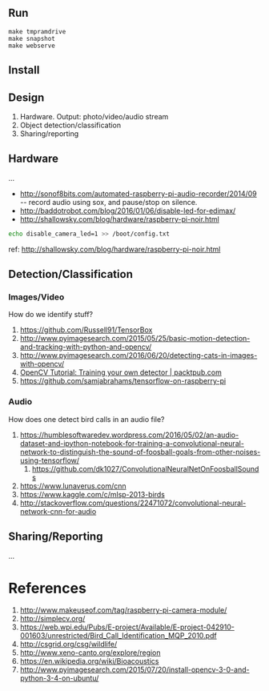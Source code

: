 
## Run

    make tmpramdrive
    make snapshot
    make webserve


## Install



## Design

1. Hardware. Output: photo/video/audio stream
2. Object detection/classification
3. Sharing/reporting


## Hardware

...

* http://sonof8bits.com/automated-raspberry-pi-audio-recorder/2014/09 -- record audio using sox, and pause/stop on silence.
* http://baddotrobot.com/blog/2016/01/06/disable-led-for-edimax/
* http://shallowsky.com/blog/hardware/raspberry-pi-noir.html

```sh
echo disable_camera_led=1 >> /boot/config.txt
```
ref: http://shallowsky.com/blog/hardware/raspberry-pi-noir.html


## Detection/Classification

### Images/Video

How do we identify stuff?

1. https://github.com/Russell91/TensorBox
2. http://www.pyimagesearch.com/2015/05/25/basic-motion-detection-and-tracking-with-python-and-opencv/
3. http://www.pyimagesearch.com/2016/06/20/detecting-cats-in-images-with-opencv/
4. [OpenCV Tutorial: Training your own detector | packtpub.com](https://www.youtube.com/watch?v=WEzm7L5zoZE)
5. https://github.com/samjabrahams/tensorflow-on-raspberry-pi

### Audio

How does one detect bird calls in an audio file?

1. https://humblesoftwaredev.wordpress.com/2016/05/02/an-audio-dataset-and-ipython-notebook-for-training-a-convolutional-neural-network-to-distinguish-the-sound-of-foosball-goals-from-other-noises-using-tensorflow/
    1. https://github.com/dk1027/ConvolutionalNeuralNetOnFoosballSounds
2. https://www.lunaverus.com/cnn
3. https://www.kaggle.com/c/mlsp-2013-birds
4. http://stackoverflow.com/questions/22471072/convolutional-neural-network-cnn-for-audio


## Sharing/Reporting

...


# References

1. http://www.makeuseof.com/tag/raspberry-pi-camera-module/
2. http://simplecv.org/
3. https://web.wpi.edu/Pubs/E-project/Available/E-project-042910-001603/unrestricted/Bird_Call_Identification_MQP_2010.pdf
4. http://csgrid.org/csg/wildlife/
5. http://www.xeno-canto.org/explore/region
6. https://en.wikipedia.org/wiki/Bioacoustics
7. http://www.pyimagesearch.com/2015/07/20/install-opencv-3-0-and-python-3-4-on-ubuntu/

